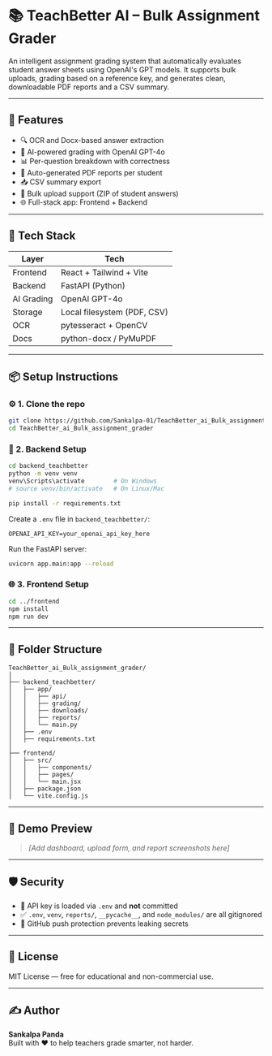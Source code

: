 # 📚 TeachBetter AI – Bulk Assignment Grader

An intelligent assignment grading system that automatically evaluates student answer sheets using OpenAI's GPT models. It supports bulk uploads, grading based on a reference key, and generates clean, downloadable PDF reports and a CSV summary.

---

## 🚀 Features

- 🔍 OCR and Docx-based answer extraction  
- 🧠 AI-powered grading with OpenAI GPT-4o  
- 📊 Per-question breakdown with correctness  
- 📄 Auto-generated PDF reports per student  
- 📥 CSV summary export  
- 📂 Bulk upload support (ZIP of student answers)  
- 🌐 Full-stack app: Frontend + Backend  

---

## 🧰 Tech Stack

| Layer     | Tech                       |
|-----------|----------------------------|
| Frontend  | React + Tailwind + Vite    |
| Backend   | FastAPI (Python)           |
| AI Grading| OpenAI GPT-4o              |
| Storage   | Local filesystem (PDF, CSV)|
| OCR       | pytesseract + OpenCV       |
| Docs      | python-docx / PyMuPDF      |

---

## 📦 Setup Instructions

### ⚙️ 1. Clone the repo

```bash
git clone https://github.com/Sankalpa-01/TeachBetter_ai_Bulk_assignment_grader.git
cd TeachBetter_ai_Bulk_assignment_grader
```

### 🐍 2. Backend Setup

```bash
cd backend_teachbetter
python -m venv venv
venv\Scripts\activate        # On Windows
# source venv/bin/activate   # On Linux/Mac

pip install -r requirements.txt
```

Create a `.env` file in `backend_teachbetter/`:

```env
OPENAI_API_KEY=your_openai_api_key_here
```

Run the FastAPI server:

```bash
uvicorn app.main:app --reload
```

### 🌐 3. Frontend Setup

```bash
cd ../frontend
npm install
npm run dev
```

---

## 📂 Folder Structure

```
TeachBetter_ai_Bulk_assignment_grader/
│
├── backend_teachbetter/
│   ├── app/
│   │   ├── api/
│   │   ├── grading/
│   │   ├── downloads/
│   │   ├── reports/
│   │   └── main.py
│   ├── .env
│   ├── requirements.txt
│
├── frontend/
│   ├── src/
│   │   ├── components/
│   │   ├── pages/
│   │   └── main.jsx
│   ├── package.json
│   └── vite.config.js
```

---

## 📸 Demo Preview

> _[Add dashboard, upload form, and report screenshots here]_  

---

## 🛡️ Security

- 🔐 API key is loaded via `.env` and **not** committed  
- ✅ `.env`, `venv`, `reports/`, `__pycache__`, and `node_modules/` are all gitignored  
- 🚫 GitHub push protection prevents leaking secrets

---

## 📃 License

MIT License — free for educational and non-commercial use.

---

## ✍️ Author

**Sankalpa Panda**  
Built with ❤️ to help teachers grade smarter, not harder.
